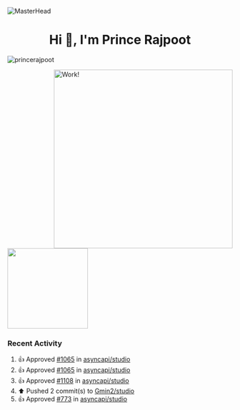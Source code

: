 ![MasterHead](https://user-images.githubusercontent.com/74038190/225813708-98b745f2-7d22-48cf-9150-083f1b00d6c9.gif)

<!--
<img alt="GIF" src="https://media.giphy.com/media/AYMKkDwavwA9Y72Frn/giphy.gif"/>
![Anshul's wakatime stats](https://github-readme-stats.vercel.app/api/wakatime?username=anshulforyou&show_icons=true)
-->


<h1 align="center">Hi 👋, I'm Prince Rajpoot</h1>
<p align="left"> <img src="https://komarev.com/ghpvc/?username=princerajpoot20&label=Profile%20views&color=0e75b6&style=flat" alt="princerajpoot" /> </p>


<!-- <img align="right" alt="Work!" width="400" src="https://user-images.githubusercontent.com/74038190/212749171-b84692a8-2b04-4e3b-93ca-ac14705da224.gif">
 <img height="180em" src="https://github-readme-stats.vercel.app/api?username=princerajpoot20&show_icons=true&hide_border=true&&count_private=true&include_all_commits=true" /> -->

<img align="right" alt="Work!" width="400" src="https://github-readme-stats.vercel.app/api?username=princerajpoot20&show_icons=true&hide_border=true&&count_private=true&include_all_commits=true" />
<img height="180em" src="https://media.giphy.com/media/3ornk57KwDXf81rjWM/giphy.gif">



<!--
**princerajpoot20/princerajpoot20** is a ✨ _special_ ✨ repository because its `README.md` (this file) appears on your GitHub profile.
![Anshul's top languages](https://github-readme-stats.vercel.app/api/top-langs/?username=princerajpoot20&layout=compact&show_icons=true)

Here are some ideas to get you started:

- 🔭 I’m currently working on ...
- 🌱 I’m currently learning ...
- 👯 I’m looking to collaborate on ...
- 🤔 I’m looking for help with ...
- 💬 Ask me about ...
- 📫 How to reach me: ...
- 😄 Pronouns: ...
- ⚡ Fun fact: ...
-->


### Recent Activity
<!--RECENT_ACTIVITY:start-->
1. 👍 Approved [#1065](https://github.com/asyncapi/studio/pull/1065#pullrequestreview-2098729020) in [asyncapi/studio](https://github.com/asyncapi/studio)<br>
2. 👍 Approved [#1065](https://github.com/asyncapi/studio/pull/1065#pullrequestreview-2096716441) in [asyncapi/studio](https://github.com/asyncapi/studio)<br>
3. 👍 Approved [#1108](https://github.com/asyncapi/studio/pull/1108#pullrequestreview-2095848658) in [asyncapi/studio](https://github.com/asyncapi/studio)<br>
4. ⬆️ Pushed 2 commit(s) to [Gmin2/studio](https://github.com/Gmin2/studio)<br>
5. 👍 Approved [#773](https://github.com/asyncapi/studio/pull/773#pullrequestreview-2034189946) in [asyncapi/studio](https://github.com/asyncapi/studio)<br>
<!--RECENT_ACTIVITY:end-->
